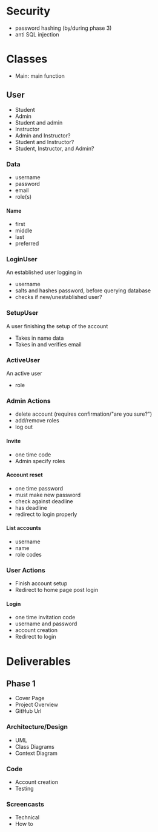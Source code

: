 # Security
- password hashing (by/during phase 3)
- anti SQL injection

# Classes
- Main: main function

## User
- Student
- Admin
- Student and admin
- Instructor
- Admin and Instructor?
- Student and Instructor?
- Student, Instructor, and  Admin?

### Data
- username
- password
- email
- role(s)

#### Name
- first
- middle
- last
- preferred

### LoginUser
An established user logging in
- username
- salts and hashes password, before querying database
- checks if new/unestablished user?

### SetupUser
A user finishing the setup of the account
- Takes in name data
- Takes in and verifies email

### ActiveUser
An active user
- role

### Admin Actions
- delete account (requires confirmation/"are you sure?")
- add/remove roles
- log out

#### Invite
- one time code
- Admin specify roles

#### Account reset
- one time password
- must make new password
- check against deadline
- has deadline
- redirect to login properly

#### List accounts
- username
- name
- role codes

### User Actions
- Finish account setup
- Redirect to home page post login

#### Login
- one time invitation code
- username and password
- account creation
- Redirect to login

# Deliverables
## Phase 1
- Cover Page
- Project Overview
- GitHub Url

### Architecture/Design
- UML
- Class Diagrams
- Context Diagram

### Code
- Account creation
- Testing



### Screencasts
- Technical
- How to
